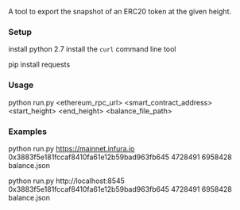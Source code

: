 A tool to export the snapshot of an ERC20 token at the given height.

### Setup
install python 2.7
install the `curl` command line tool

pip install requests

### Usage
python run.py <ethereum_rpc_url> <smart_contract_address> <start_height> <end_height> <balance_file_path>

### Examples

python run.py https://mainnet.infura.io 0x3883f5e181fccaf8410fa61e12b59bad963fb645 4728491 6958428 balance.json

python run.py http://localhost:8545 0x3883f5e181fccaf8410fa61e12b59bad963fb645 4728491 6958428 balance.json
